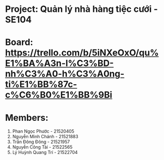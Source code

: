 # Project: Quản lý nhà hàng tiệc cưới - SE104
# Board: https://trello.com/b/5iNXeOxO/qu%E1%BA%A3n-l%C3%BD-nh%C3%A0-h%C3%A0ng-ti%E1%BB%87c-c%C6%B0%E1%BB%9Bi
# Members:
1. Phan Ngọc Phước - 21520405
2. Nguyễn Minh Chánh - 21521883
3. Trần Đông Đông - 21521957
4. Nguyễn Công Tài - 21522565  
5. Lý Huỳnh Quang Trí - 21522704 
